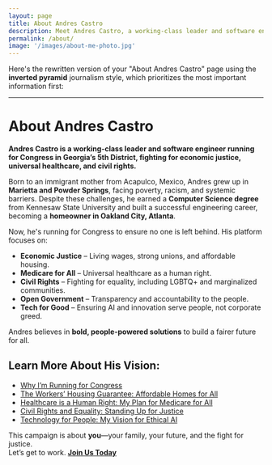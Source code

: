 ```yaml
---
layout: page
title: About Andres Castro
description: Meet Andres Castro, a working-class leader and software engineer running for Congress in Georgia’s 5th District to fight for families, equality, and bold, people-powered solutions.
permalink: /about/
image: '/images/about-me-photo.jpg'
---
```

Here's the rewritten version of your "About Andres Castro" page using the **inverted pyramid** journalism style, which prioritizes the most important information first:  

---

# About Andres Castro  

**Andres Castro is a working-class leader and software engineer running for Congress in Georgia’s 5th District, fighting for economic justice, universal healthcare, and civil rights.**  

Born to an immigrant mother from Acapulco, Mexico, Andres grew up in **Marietta and Powder Springs**, facing poverty, racism, and systemic barriers. Despite these challenges, he earned a **Computer Science degree** from Kennesaw State University and built a successful engineering career, becoming a **homeowner in Oakland City, Atlanta**.  

Now, he's running for Congress to ensure no one is left behind. His platform focuses on:  
- **Economic Justice** – Living wages, strong unions, and affordable housing.  
- **Medicare for All** – Universal healthcare as a human right.  
- **Civil Rights** – Fighting for equality, including LGBTQ+ and marginalized communities.  
- **Open Government** – Transparency and accountability to the people.  
- **Tech for Good** – Ensuring AI and innovation serve people, not corporate greed.  

Andres believes in **bold, people-powered solutions** to build a fairer future for all.  

## Learn More About His Vision:  
- [Why I’m Running for Congress](/blog/why-im-running/)  
- [The Workers’ Housing Guarantee: Affordable Homes for All](/project/housing-community/)  
- [Healthcare is a Human Right: My Plan for Medicare for All](/project/healthcare/)  
- [Civil Rights and Equality: Standing Up for Justice](/project/civil-rights-equality)  
- [Technology for People: My Vision for Ethical AI](/project/ai/)  

This campaign is about **you**—your family, your future, and the fight for justice.  
Let’s get to work. **[Join Us Today](https://actionnetwork.org/forms/subscribe-form)**
